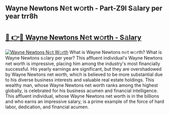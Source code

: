 ## Wayne Newtons N𝚎t w𝚘rth - Part-Z9l S𝚊lary per year trr8h

# <h2><a href="http://gc408jq.nevu.top/?p=Wayne+Newtons">🔗 👉🔴 Wayne Newtons N𝚎t w𝚘rth - S𝚊lary</a></h2>

[![Wayne Newtons N𝚎t W𝚘rth](https://i.imgur.com/Oavwk0R.jpeg)](http://gc408jq.nevu.top/?p=Wayne+Newtons)
What is Wayne Newtons n𝚎t w𝚘rth? What is Wayne Newtons s𝚊lary per year?
This affluent individual's Wayne Newtons net worth is impressive, placing him among the industry's most financially successful. His yearly earnings are significant, but they are overshadowed by Wayne Newtons net worth, which is believed to be more substantial due to his diverse business interests and valuable real estate holdings. This wealthy man, whose Wayne Newtons net worth ranks among the highest globally, is celebrated for his business acumen and financial intelligence. This affluent individual, whose Wayne Newtons net worth is in the billions and who earns an impressive salary, is a prime example of the force of hard labor, dedication, and financial acumen.
